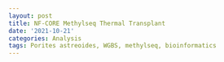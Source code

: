 ```yaml
---
layout: post
title: NF-CORE Methylseq Thermal Transplant
date: '2021-10-21'
categories: Analysis
tags: Porites astreoides, WGBS, methylseq, bioinformatics
---
```

